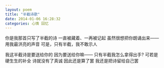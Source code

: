 ```yaml
---
layout: poem 
title: "半截诗歌"
date: 2014-01-06 16:28:32
categories: 心情 回忆
---
```


你是我那首只写了半截的诗
一直被藏着、一再被记起
虽然很想把你朗诵出来——
用我最洪亮的声音
可是，只有半截，我不敢示人

我这半截诗是要送给你的
因为要送给你嘛——
只有半截我怎么拿得出手?
可若是硬生生的补全
诗就没有了真诚
因此还是算了罢
我还是把诗留给自己罢
